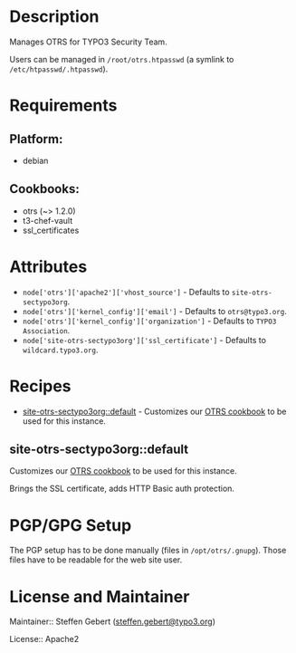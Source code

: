 # Description

Manages OTRS for TYPO3 Security Team.

Users can be managed in `/root/otrs.htpasswd` (a symlink to `/etc/htpasswd/.htpasswd`).

# Requirements

## Platform:

* debian

## Cookbooks:

* otrs (~> 1.2.0)
* t3-chef-vault
* ssl_certificates

# Attributes

* `node['otrs']['apache2']['vhost_source']` -  Defaults to `site-otrs-sectypo3org`.
* `node['otrs']['kernel_config']['email']` -  Defaults to `otrs@typo3.org`.
* `node['otrs']['kernel_config']['organization']` -  Defaults to `TYPO3 Association`.
* `node['site-otrs-sectypo3org']['ssl_certificate']` -  Defaults to `wildcard.typo3.org`.

# Recipes

* [site-otrs-sectypo3org::default](#site-otrs-sectypo3orgdefault) - Customizes our [OTRS cookbook](https://github.com/TYPO3-cookbooks/otrs) to be used for this instance.

## site-otrs-sectypo3org::default

Customizes our [OTRS cookbook](https://github.com/TYPO3-cookbooks/otrs) to be used for this instance.

Brings the SSL certificate, adds HTTP Basic auth protection.

# PGP/GPG Setup

The PGP setup has to be done manually (files in `/opt/otrs/.gnupg`). Those files have to be readable for the web site user.

# License and Maintainer

Maintainer:: Steffen Gebert (<steffen.gebert@typo3.org>)

License:: Apache2
